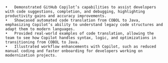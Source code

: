 	•	Demonstrated GitHub Copilot’s capabilities to assist developers with code suggestions, completion, and debugging, highlighting productivity gains and accuracy improvements.
	•	Showcased automated code translation from COBOL to Java, emphasizing Copilot’s ability to understand legacy code structures and adapt them to modern languages.
	•	Provided real-world examples of code translation, allowing the team to see how Copilot handles syntax, logic, and optimizations in transitioning from COBOL to Java.
	•	Illustrated workflow enhancements with Copilot, such as reduced manual coding and faster onboarding for developers working on modernization projects.